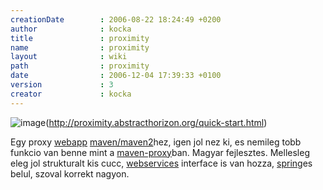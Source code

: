```yaml
---
creationDate        : 2006-08-22 18:24:49 +0200 
author              : kocka 
title               : proximity 
name                : proximity 
layout              : wiki 
path                : proximity 
date                : 2006-12-04 17:39:33 +0100 
version             : 3 
creator             : kocka 
---
```

![image](http://proximity.abstracthorizon.org/images/logo.png)(http://proximity.abstracthorizon.org/quick-start.html)

Egy proxy [webapp](webapp.html) [maven/maven2](maven/maven2.html)hez, igen jol nez ki, es nemileg tobb funkcio van benne mint a [maven-proxy](Missing.html)ban. Magyar fejlesztes. Mellesleg eleg jol strukturalt kis cucc, [webservices](WebServices.html) interface is van hozza, [spring](spring.html)es belul, szoval korrekt nagyon.


